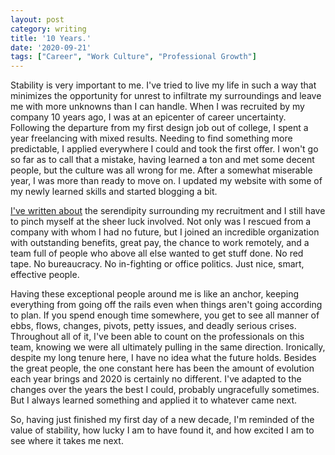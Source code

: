 ```yaml
---
layout: post
category: writing
title: '10 Years.'
date: '2020-09-21'
tags: ["Career", "Work Culture", "Professional Growth"]
---
```


Stability is very important to me. I've tried to live my life in such a way that minimizes the opportunity for unrest to infiltrate my surroundings and leave me with more unknowns than I can handle. When I was recruited by my company 10 years ago, I was at an epicenter of career uncertainty. Following the departure from my first design job out of college, I spent a year freelancing with mixed results. Needing to find something more predictable, I applied everywhere I could and took the first offer. I won't go so far as to call that a mistake, having learned a ton and met some decent people, but the culture was all wrong for me. After a somewhat miserable year, I was more than ready to move on. I updated my website with some of my newly learned skills and started blogging a bit.

<!--more-->

[I've written about](post/working-from-home/) the serendipity surrounding my recruitment and I still have to pinch myself at the sheer luck involved. Not only was I rescued from a company with whom I had no future, but I joined an incredible organization with outstanding benefits, great pay, the chance to work remotely, and a team full of people who above all else wanted to get stuff done. No red tape. No bureaucracy. No in-fighting or office politics. Just nice, smart, effective people.

Having these exceptional people around me is like an anchor, keeping everything from going off the rails even when things aren't going according to plan. If you spend enough time somewhere, you get to see all manner of ebbs, flows, changes, pivots, petty issues, and deadly serious crises. Throughout all of it, I've been able to count on the professionals on this team, knowing we were all ultimately pulling in the same direction. Ironically, despite my long tenure here, I have no idea what the future holds. Besides the great people, the one constant here has been the amount of evolution each year brings and 2020 is certainly no different. I've adapted to the changes over the years the best I could, probably ungracefully sometimes. But I always learned something and applied it to whatever came next.

So, having just finished my first day of a new decade, I'm reminded of the value of stability, how lucky I am to have found it, and how excited I am to see where it takes me next.
